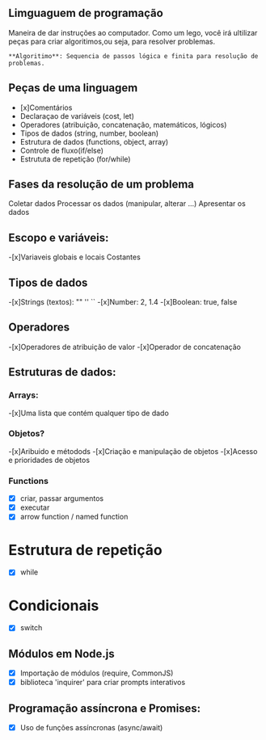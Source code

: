 
## Limguaguem de programação

Maneira de dar instruções ao computador.
Como um lego, você irá ultilizar peças para criar algoritimos,ou seja, para resolver problemas.

    **Algoritimo**: Sequencia de passos lógica e finita para resolução de problemas. 

## Peças de uma linguagem

- [x]Comentários
- Declaraçao de variáveis (cost, let)
- Operadores (atribuição, concatenação, matemáticos, lógicos)
- Tipos de dados (string, number, boolean)
- Estrutura de dados (functions, object, array)
- Controle de fluxo(if/else)
- Estrututa de repetição (for/while)

## Fases da resolução de um problema

Coletar dados
Processar os dados (manipular, alterar ...)
Apresentar os dados

## Escopo e variáveis:

-[x]Variaveis globais e locais 
Costantes

## Tipos de dados

-[x]Strings (textos): "" '' ``
-[x]Number: 2, 1.4
-[x]Boolean: true, false

## Operadores

-[x]Operadores de atribuição de valor
-[x]Operador de concatenação

## Estruturas de dados:

### Arrays:

-[x]Uma lista que contém qualquer tipo de dado

### Objetos?

-[x]Aribuido e métodods
-[x]Criação e manipulação de objetos
-[x]Acesso e prioridades de objetos

### Functions

-[x] criar, passar argumentos
-[x] executar
-[x] arrow function / named function

# Estrutura de repetição

- [x] while

# Condicionais

- [x] switch

## Módulos em Node.js

- [x] Importação de módulos (require, CommonJS)
- [x] biblioteca 'inquirer' para criar prompts interativos

## Programação assíncrona e Promises:

- [x] Uso de funções assíncronas (async/await)